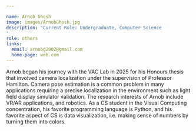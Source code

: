 ```yaml
---

name: Arnob Ghosh
image: images/ArnobGhosh.jpg
description: "Current Role: Undergraduate, Computer Science
"
role: others
links:
  email: arnobg2002@gmail.com
  home-page: web.com
---
```


Arnob began his journey with the VAC Lab in 2025 for his Honours thesis that involved camera localization under the supervision of Professor Hamilton. Camera pose estimation is a common problem in many applications requiring a precise localization in the environment such as light field display simulator validation. The research interests of Arnob include VR/AR applications, and robotics. 
As a CS student in the Visual Computing concentration, his favorite programming language is Python, and his favorite aspect of CS is data visualization, i.e. making sense of numbers by turning them into colors.